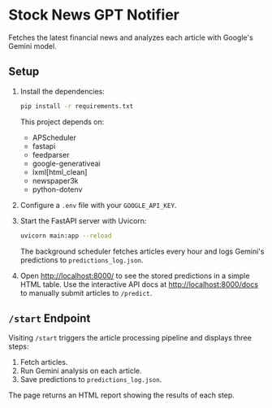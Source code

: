 # Stock News GPT Notifier

Fetches the latest financial news and analyzes each article with Google's Gemini model.

## Setup

1. Install the dependencies:

   ```bash
   pip install -r requirements.txt
   ```

   This project depends on:

   - APScheduler
   - fastapi
   - feedparser
   - google-generativeai
   - lxml[html_clean]
   - newspaper3k
   - python-dotenv

2. Configure a `.env` file with your `GOOGLE_API_KEY`.

3. Start the FastAPI server with Uvicorn:

   ```bash
   uvicorn main:app --reload
   ```

   The background scheduler fetches articles every hour and logs Gemini's
   predictions to `predictions_log.json`.

4. Open [http://localhost:8000/](http://localhost:8000/) to see the stored
   predictions in a simple HTML table.  Use the interactive API docs at
   [http://localhost:8000/docs](http://localhost:8000/docs) to manually submit
   articles to `/predict`.


## `/start` Endpoint

Visiting `/start` triggers the article processing pipeline and displays three steps:

1. Fetch articles.
2. Run Gemini analysis on each article.
3. Save predictions to `predictions_log.json`.

The page returns an HTML report showing the results of each step.

